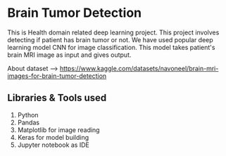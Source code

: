 # Brain Tumor Detection

This is Health domain related deep learning project. This project involves detecting if patient has brain tumor or not. We have used popular deep learning model CNN for image classification. This model takes patient's brain MRI image as input and gives output.

About dataset --> https://www.kaggle.com/datasets/navoneel/brain-mri-images-for-brain-tumor-detection 

## Libraries & Tools used

1. Python
2. Pandas
3. Matplotlib for image reading
4. Keras for model building
5. Jupyter notebook as IDE
